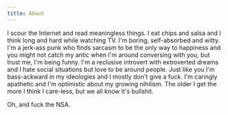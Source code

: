 ```yaml
---
title: About
---
```

I scour the Internet and read meaningless things. I eat chips and salsa and I
think long and hard while watching TV. I'm boring, self-absorbed and witty. I'm a jerk-ass punk
who finds sarcasm to be the only way to happiness and you might not catch my
antic when I'm around conversing with you, but trust me, I'm being funny. I'm a
reclusive introvert with extroverted dreams and I hate social situations but
love to be around people. Just like you I'm bass-ackward in my ideologies and I mostly
don't give a fuck. I'm caringly apathetic and I'm optimistic about my growing
nihilism. The older I get the more I think I care-less, but we all know it's
bullshit.

Oh, and fuck the NSA.
